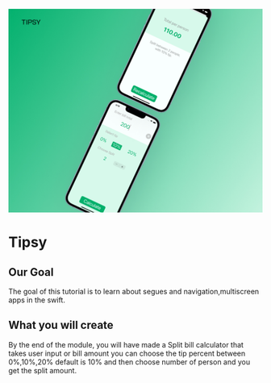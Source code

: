 ![Tipsy Banner](Documentation/Tipsy%20Mockup.jpg)

#  Tipsy

## Our Goal

The goal of this tutorial is to learn about segues and navigation,multiscreen apps in the swift.

## What you will create

By the end of the module, you will have made a Split bill calculator that takes user input or bill amount you can choose the tip percent between 0%,10%,20% default is 10% and then choose number of person and you get the split amount.
